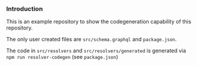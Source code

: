 ### Introduction

This is an example repository to show the codegeneration capability of this repository.

The only user created files are `src/schema.graphql` and `package.json`.

The code in `src/resolvers` and `src/resolvers/generated` is generated via `npm run resolver-codegen` (see `package.json`)
